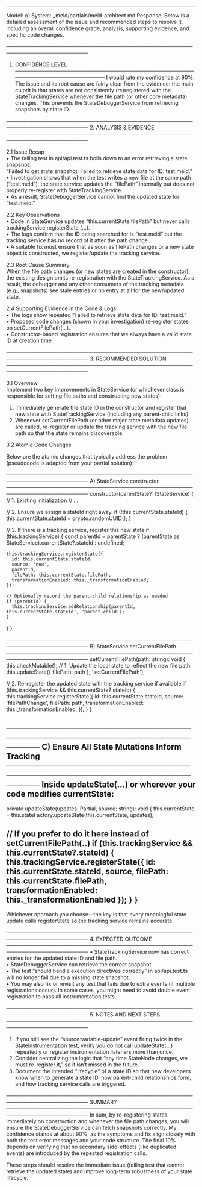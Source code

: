 -------------------------
Model: o1
System: _meld/partials/meld-architect.md
Response:
Below is a detailed assessment of the issue and recommended steps to resolve it, including an overall confidence grade, analysis, supporting evidence, and specific code changes. 

────────────────────────────────────────────────────────────────────────
1. CONFIDENCE LEVEL
────────────────────────────────────────────────────────────────────────
I would rate my confidence at 90%. The issue and its root cause are fairly clear from the evidence: the main culprit is that states are not consistently (re)registered with the StateTrackingService whenever the file path (or other core metadata) changes. This prevents the StateDebuggerService from retrieving snapshots by state ID.

────────────────────────────────────────────────────────────────────────
2. ANALYSIS & EVIDENCE
────────────────────────────────────────────────────────────────────────

2.1 Issue Recap  
• The failing test in api/api.test.ts boils down to an error retrieving a state snapshot:  
  “Failed to get state snapshot: Failed to retrieve state data for ID: test.meld.”  
• Investigation shows that when the test writes a new file at the same path (“test.meld”), the state service updates the “filePath” internally but does not properly re-register with StateTrackingService.  
• As a result, StateDebuggerService cannot find the updated state for “test.meld.”  

2.2 Key Observations  
• Code in StateService updates “this.currentState.filePath” but never calls trackingService.registerState (…).  
• The logs confirm that the ID being searched for is “test.meld” but the tracking service has no record of it after the path change.  
• A suitable fix must ensure that as soon as filePath changes or a new state object is constructed, we register/update the tracking service.  

2.3 Root Cause Summary  
When the file path changes (or new states are created in the constructor), the existing design omits re-registration with the StateTrackingService. As a result, the debugger and any other consumers of the tracking metadata (e.g., snapshots) see stale entries or no entry at all for the new/updated state.

2.4 Supporting Evidence in the Code & Logs  
• The logs show repeated “Failed to retrieve state data for ID: test.meld.”  
• Proposed code changes (shown in your investigation) re-register states on setCurrentFilePath(…).  
• Constructor-based registration ensures that we always have a valid state ID at creation time.  

────────────────────────────────────────────────────────────────────────
3. RECOMMENDED SOLUTION
────────────────────────────────────────────────────────────────────────

3.1 Overview  
Implement two key improvements in StateService (or whichever class is responsible for setting file paths and constructing new states):  
1) Immediately generate the state ID in the constructor and register that new state with StateTrackingService (including any parent-child links).  
2) Whenever setCurrentFilePath (or other major state metadata updates) are called, re-register or update the tracking service with the new file path so that the state remains discoverable.

3.2 Atomic Code Changes

Below are the atomic changes that typically address the problem (pseudocode is adapted from your partial solution):

────────────────────────────────────────────────────────────────────────
A) StateService constructor
────────────────────────────────────────────────────────────────────────
constructor(parentState?: IStateService) {
  // 1. Existing initialization
  //    ...
  
  // 2. Ensure we assign a stateId right away.
  if (!this.currentState.stateId) {
    this.currentState.stateId = crypto.randomUUID();
  }

  // 3. If there is a tracking service, register this new state
  if (this.trackingService) {
    const parentId = parentState
      ? (parentState as StateService).currentState?.stateId
      : undefined;

    this.trackingService.registerState({
      id: this.currentState.stateId,
      source: 'new',
      parentId,
      filePath: this.currentState.filePath,
      transformationEnabled: this._transformationEnabled,
    });

    // Optionally record the parent-child relationship as needed
    if (parentId) {
      this.trackingService.addRelationship(parentId, this.currentState.stateId!, 'parent-child');
    }
  }
}

────────────────────────────────────────────────────────────────────────
B) StateService.setCurrentFilePath
────────────────────────────────────────────────────────────────────────
setCurrentFilePath(path: string): void {
  this.checkMutable();
  // 1. Update the local state to reflect the new file path
  this.updateState({ filePath: path }, 'setCurrentFilePath');

  // 2. Re-register the updated state with the tracking service if available
  if (this.trackingService && this.currentState?.stateId) {
    this.trackingService.registerState({
      id: this.currentState.stateId,
      source: 'filePathChange',
      filePath: path,
      transformationEnabled: this._transformationEnabled,
    });
  }
}

────────────────────────────────────────────────────────────────────────
C) Ensure All State Mutations Inform Tracking
────────────────────────────────────────────────────────────────────────
Inside updateState(...) or wherever your code modifies currentState:
----------------------------------------------------------------------------
private updateState(updates: Partial<StateNode>, source: string): void {
  this.currentState = this.stateFactory.updateState(this.currentState, updates);

  // If you prefer to do it here instead of setCurrentFilePath(..)
  if (this.trackingService && this.currentState?.stateId) {
    this.trackingService.registerState({
      id: this.currentState.stateId,
      source,
      filePath: this.currentState.filePath,
      transformationEnabled: this._transformationEnabled
    });
  }
}
----------------------------------------------------------------------------
Whichever approach you choose—the key is that every meaningful state update calls registerState so the tracking service remains accurate.

────────────────────────────────────────────────────────────────────────
4. EXPECTED OUTCOME
────────────────────────────────────────────────────────────────────────
• StateTrackingService now has correct entries for the updated state ID and file path.  
• StateDebuggerService can retrieve the correct snapshot.  
• The test “should handle execution directives correctly” in api/api.test.ts will no longer fail due to a missing state snapshot.  
• You may also fix or revisit any test that fails due to extra events (if multiple registrations occur). In some cases, you might need to avoid double event registration to pass all instrumentation tests.

────────────────────────────────────────────────────────────────────────
5. NOTES AND NEXT STEPS
────────────────────────────────────────────────────────────────────────
1) If you still see the “source:variable-update” event firing twice in the StateInstrumentation test, verify you do not call updateState(…) repeatedly or register instrumentation listeners more than once.  
2) Consider centralizing the logic that “any time StateNode changes, we must re-register it,” so it isn’t missed in the future.  
3) Document the intended “lifecycle” of a state ID so that new developers know when to generate a state ID, how parent-child relationships form, and how tracking service calls are triggered.  

────────────────────────────────────────────────────────────────────────
SUMMARY
────────────────────────────────────────────────────────────────────────
In sum, by re-registering states immediately on construction and whenever the file path changes, you will ensure the StateDebuggerService can fetch snapshots correctly. My confidence stands at about 90%, as the symptoms and fix align closely with both the test error messages and your code structure. The final 10% depends on verifying that no secondary side-effects (like duplicated events) are introduced by the repeated registration calls.

These steps should resolve the immediate issue (failing test that cannot retrieve the updated state) and improve long-term robustness of your state lifecycle.
